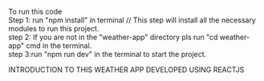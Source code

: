 To run this code <br>
Step 1: run "npm install" in terminal // This step will install all the necessary modules to run this project.<br>
step 2: If you are not in the "weather-app" directory pls run "cd weather-app" cmd in the terminal.<br>
step 3:run "npm run dev" in the terminal to start the project.<br>


INTRODUCTION TO THIS WEATHER APP DEVELOPED USING REACTJS
